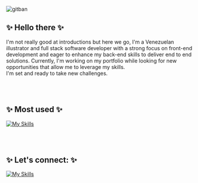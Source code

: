 
![gitban](https://github.com/EffySolorzano/EffySolorzano/assets/117257688/103abb69-f0be-4437-93fc-96cc477e5d6b)


<h2> ✨ Hello there ✨ </h2> 

I'm not really good at introductions but here we go, I'm a Venezuelan illustrator and full stack software developer with a strong focus on front-end development and eager to enhance my back-end skills to deliver end to end solutions. 
Currently, I'm working on my portfolio while looking for new opportunities that allow me to leverage my skills. 
</br>I'm set and ready to take new challenges.



</br>
</br> 
<h2> ✨ Most used ✨ </h2>


[![My Skills](https://skillicons.dev/icons?i=js,html,css,bootstrap,python,flask,react,postgres,postman,ps,ai,git,github,vscode)](https://www.linkedin.com/in/stephcsolorzanom/)

</br>
</br> 

<h2> ✨ Let's connect: ✨ </h2> 


[![My Skills](https://skillicons.dev/icons?i=linkedin)](https://www.linkedin.com/in/stephcsolorzanom/)



<!--
**EffySolorzano/EffySolorzano** is a ✨ _special_ ✨ repository because its `README.md` (this file) appears on your GitHub profile.

Here are some ideas to get you started:

- 🔭 I’m currently working on ...
- 🌱 I’m currently learning ...
- 👯 I’m looking to collaborate on ...
- 🤔 I’m looking for help with ...
- 💬 Ask me about ...
- 📫 How to reach me: ...

- ⚡ Fun fact: ...
-->
